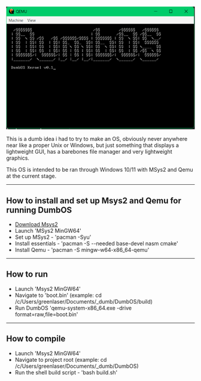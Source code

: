 ![DumbOS Logo](image.png)

This is a dumb idea i had to try to make an OS, obviously never anywhere near like a proper Unix or Windows, but just something that displays a lightweight GUI, has a barebones file manager and very lightweight graphics.

This OS is intended to be ran through Windows 10/11 with MSys2 and Qemu at the current stage.

---

## How to install and set up Msys2 and Qemu for running DumbOS

- [Download Msys2](https://www.msys2.org/)
- Launch 'MSys2 MinGW64'
- Set up MSys2       - 'pacman -Syu'
- Install essentials - 'pacman -S --needed base-devel nasm cmake'
- Install Qemu       - 'pacman -S mingw-w64-x86_64-qemu'
	
---

## How to run

- Launch 'Msys2 MinGW64'
- Navigate to 'boot.bin' (example: cd /c/Users/greenlaser/Documents/_dumb/DumbOS/build)
- Run DumbOS 'qemu-system-x86_64.exe -drive format=raw,file=boot.bin'

---

## How to compile

- Launch 'Msys2 MinGW64'
- Navigate to project root (example: cd /c/Users/greenlaser/Documents/_dumb/DumbOS)
- Run the shell build script - 'bash build.sh'
